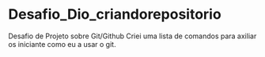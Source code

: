 # Desafio_Dio_criandorepositorio
Desafio de Projeto sobre Git/Github
Criei uma lista de comandos para axiliar os iniciante como eu a usar o git.

